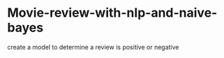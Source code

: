 # Movie-review-with-nlp-and-naive-bayes

create a model to determine a review is positive or negative
